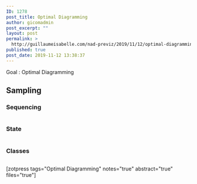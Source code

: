 ```yaml
---
ID: 1278
post_title: Optimal Diagramming
author: gicomadmin
post_excerpt: ""
layout: post
permalink: >
  http://guillaumeisabelle.com/nad-previz/2019/11/12/optimal-diagramming/
published: true
post_date: 2019-11-12 13:38:37
---
```

<!-- wp:paragraph -->

Goal : Optimal Diagramming

<!-- /wp:paragraph -->

<!-- wp:heading -->

## Sampling

<!-- /wp:heading -->

<!-- wp:heading {"level":3} -->

### Sequencing

<!-- /wp:heading -->

<!-- wp:image {"id":1285} --><figure class="wp-block-image">

<img src="http://guillaumeisabelle.com/nad-previz/wp-content/uploads/sites/19/2019/11/pipeline-gulp-sequence.png" alt="" class="wp-image-1285" /></figure> <!-- /wp:image -->

<!-- wp:heading {"level":3} -->

### State

<!-- /wp:heading -->

<!-- wp:image {"id":1286} --><figure class="wp-block-image">

<img src="http://guillaumeisabelle.com/nad-previz/wp-content/uploads/sites/19/2019/11/pipeline-gulp-state.png" alt="" class="wp-image-1286" /></figure> <!-- /wp:image -->

<!-- wp:heading {"level":3} -->

### Classes

<!-- /wp:heading -->

<!-- wp:paragraph -->



<!-- /wp:paragraph -->

<!-- wp:image {"id":1287} --><figure class="wp-block-image">

<img src="http://guillaumeisabelle.com/nad-previz/wp-content/uploads/sites/19/2019/11/pipeline-gulp-class.png" alt="" class="wp-image-1287" /></figure> <!-- /wp:image -->

<!-- wp:paragraph -->

[zotpress tags="Optimal Diagramming" notes="true" abstract="true" files="true"]

<!-- /wp:paragraph -->